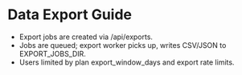 # Data Export Guide

- Export jobs are created via /api/exports.
- Jobs are queued; export worker picks up, writes CSV/JSON to EXPORT_JOBS_DIR.
- Users limited by plan export_window_days and export rate limits.
